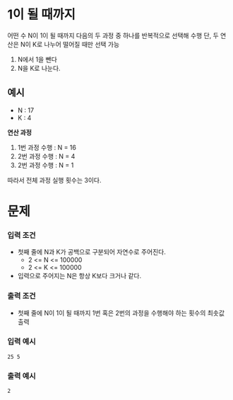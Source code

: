 # 1이 될 때까지
어떤 수 N이 1이 될 때까지 다음의 두 과정 중 하나를 반복적으로 선택해 수행
단, 두 연산은 N이 K로 나누어 떨어질 때만 선택 가능
1. N에서 1을 뺀다
2. N을 K로 나눈다.

## 예시
- N : 17
- K : 4

**연산 과정**
1. 1번 과정 수행 : N = 16
2. 2번 과정 수행 : N = 4
3. 2번 과정 수행 : N = 1

따라서 전체 과정 실행 횟수는 3이다.

# 문제
### 입력 조건
- 첫째 줄에 N과 K가 공백으로 구분되어 자연수로 주어진다.
    - 2 <= N <= 100000
    - 2 <= K <= 100000
- 입력으로 주어지는 N은 항상 K보다 크거나 같다.
### 출력 조건
- 첫째 줄에 N이 1이 될 때까지 1번 혹은 2번의 과정을 수행해야 하는 횟수의 최솟값 출력
### 입력 예시
```
25 5
```
### 출력 예시
```
2
```